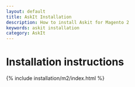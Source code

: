 ```yaml
---
layout: default
title: AskIt Installation
description: How to install Askit for Magento 2
keywords: askit installation
category: AskIt
---
```


# Installation instructions

{% include installation/m2/index.html %}

